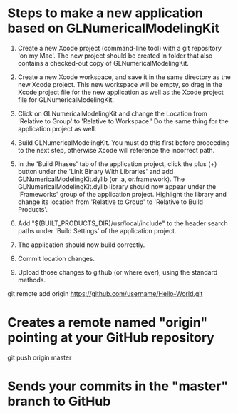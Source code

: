 Steps to make a new application based on GLNumericalModelingKit
===============================================================

1. Create a new Xcode project (command-line tool) with a git repository 'on my Mac'. The new project should be created in folder that also contains a checked-out copy of GLNumericalModelingKit.

2. Create a new Xcode workspace, and save it in the same directory as the new Xcode project. This new workspace will be empty, so drag in the Xcode project file for the new application as well as the Xcode project file for GLNumericalModelingKit.

3. Click on GLNumericalModelingKit and change the Location from 'Relative to Group' to 'Relative to Workspace.' Do the same thing for the application project as well.

4. Build GLNumericalModelingKit. You must do this first before proceeding to the next step, otherwise Xcode will reference the incorrect path.

5. In the 'Build Phases' tab of the application project, click the plus (+) button under the 'Link Binary With Libraries' and add GLNumericalModelingKit.dylib (or .a, or.framework). The GLNumericalModelingKit.dylib library should now appear under the 'Frameworks' group of the application project. Highlight the library and change its location from 'Relative to Group' to 'Relative to Build Products'.

6. Add "$(BUILT_PRODUCTS_DIR)/usr/local/include" to the header search paths under 'Build Settings' of the application project.

7. The application should now build correctly.

8. Commit location changes.

9. Upload those changes to github (or where ever), using the standard methods.

git remote add origin https://github.com/username/Hello-World.git
# Creates a remote named "origin" pointing at your GitHub repository

git push origin master
# Sends your commits in the "master" branch to GitHub